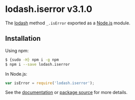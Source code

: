 # lodash.iserror v3.1.0

The [lodash](https://lodash.com/) method `_.isError` exported as a [Node.js](https://nodejs.org/) module.

## Installation

Using npm:
```bash
$ {sudo -H} npm i -g npm
$ npm i --save lodash.iserror
```

In Node.js:
```js
var isError = require('lodash.iserror');
```

See the [documentation](https://lodash.com/docs#isError) or [package source](https://github.com/lodash/lodash/blob/3.1.0-npm-packages/lodash.iserror) for more details.
